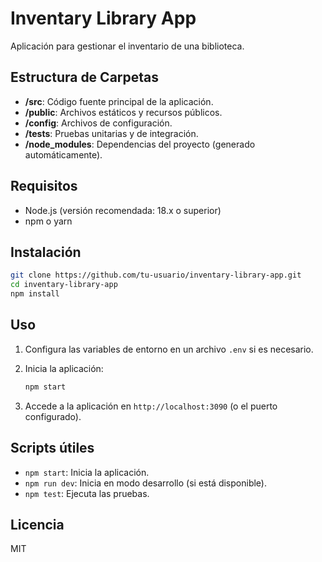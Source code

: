 # Inventary Library App

Aplicación para gestionar el inventario de una biblioteca.

## Estructura de Carpetas

- **/src**: Código fuente principal de la aplicación.
- **/public**: Archivos estáticos y recursos públicos.
- **/config**: Archivos de configuración.
- **/tests**: Pruebas unitarias y de integración.
- **/node_modules**: Dependencias del proyecto (generado automáticamente).

## Requisitos

- Node.js (versión recomendada: 18.x o superior)
- npm o yarn

## Instalación

```bash
git clone https://github.com/tu-usuario/inventary-library-app.git
cd inventary-library-app
npm install
```

## Uso

1. Configura las variables de entorno en un archivo `.env` si es necesario.
2. Inicia la aplicación:

    ```bash
    npm start
    ```

3. Accede a la aplicación en `http://localhost:3090` (o el puerto configurado).

## Scripts útiles

- `npm start`: Inicia la aplicación.
- `npm run dev`: Inicia en modo desarrollo (si está disponible).
- `npm test`: Ejecuta las pruebas.

## Licencia

MIT